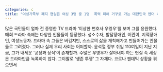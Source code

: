 ```yaml
---
categories: c
title: "여성가족부 폐지 현실은 여성 3명 중 1명  폭력 피해 거꾸로 가는 대한민국 젠더 시계"
---
```

많은 국민들이 얼마 전 종영한 TV 드라마 ‘이상한 변호사 우영우’를 보며 그를 응원했다. 매회 드라마 속에는 다양한 인물들이 등장했다. 성소수자, 발달장애인, 어린이, 지적장애인, 여성노동자. 드라마 속 그들은 버겁지만, 스스로의 삶을 개척해가고 만들어가는 인물들로 그려졌다. 그러나 실제 우리 사회는 어떠할까. 윤석열 정부 취임 110여일이 지난 지금, 그가 내세운 ‘공정과 상식’이 존재할까. 수많은 우영우가 살아내야 하는 현실 속 세상은 드라마만큼 녹록하지 않다. 그야말로 ‘생존 투쟁’ 그 자체다. 코로나 팬데믹 상황을 겪으면서